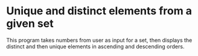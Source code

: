 # Unique and distinct elements from a given set
 
This program takes numbers from user as input for a set, then displays the distinct and then unique elements in ascending and descending orders.